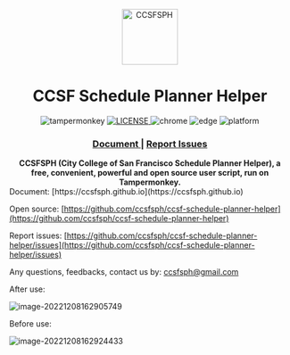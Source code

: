 <p align="center">
  <a href="https://github.com/ccsfsph/ccsf-schedule-planner-helper" title="click to access">
    <img width="100" height="100" src="https://ccsf.collegescheduler.com/favicon.ico" alt="CCSFSPH">
  </a>
</p>
<h1 align="center">CCSF Schedule Planner Helper</h1>

<p align="center">
  <img src="https://img.shields.io/badge/TamperMonkey-v4.13-brightgreen.svg?style=flat-square" alt="tampermonkey">
  <a href="LICENSE">
    <img src="https://img.shields.io/badge/license-GPLv3.0-lightgrey.svg?style=flat-square" alt="LICENSE">
  </a>
  <img src="https://img.shields.io/badge/Chrome-≥76.0-brightgreen.svg?style=flat-square" alt="chrome">
  <img src="https://img.shields.io/badge/Edge-≥88.0-brightgreen.svg?style=flat-square" alt="edge">
  <img src="https://img.shields.io/badge/Platform-Windows%20%7C%20Mac%20%7C%20Linux-blue.svg?style=flat-square" alt="platform">
</p>

<div align="center">
  <h3>
    <a href="https://ccsfsph.github.io/">
      Document
    </a>
    <span> | </span>
    <a href="https://github.com/ccsfsph/ccsf-schedule-planner-helper/issues">
      Report Issues
    </a>
  </h3>
</div>

<div align="center">
  <strong>CCSFSPH (City College of San Francisco Schedule Planner Helper), a free, convenient, powerful and open source user script, run on Tampermonkey.</strong><br>
</div>
Document: [https://ccsfsph.github.io](https://ccsfsph.github.io)

Open source: [https://github.com/ccsfsph/ccsf-schedule-planner-helper](https://github.com/ccsfsph/ccsf-schedule-planner-helper)

Report issues: [https://github.com/ccsfsph/ccsf-schedule-planner-helper/issues](https://github.com/ccsfsph/ccsf-schedule-planner-helper/issues)

Any questions, feedbacks, contact us by: [ccsfsph@gmail.com](mailto:ccsfsph@gmail.com)

After use:

![image-20221208162905749](https://ccsfsph.github.io/pictures/ccsf-schedule-planner-helper/image-20221208162905749.png)

Before use:

![image-20221208162924433](https://ccsfsph.github.io/pictures/ccsf-schedule-planner-helper/image-20221208162924433.png)

